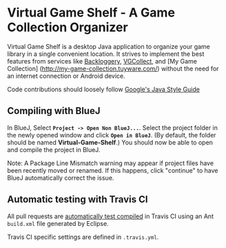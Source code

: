 # Virtual Game Shelf - A Game Collection Organizer
Virtual Game Shelf is a desktop Java application to organize your 
game library in a single convenient location. It strives to implement 
the best features from services like [Backloggery](http://www.backloggery.com/), 
[VGCollect](https://vgcollect.com), and [My Game Collection]
(http://my-game-collection.tuyware.com/) without the need for an 
internet connection or Android device.

Code contributions should loosely follow [Google's Java Style Guide](https://google.github.io/styleguide/javaguide.html)

## Compiling with BlueJ

In BlueJ, Select **`Project -> Open Non BlueJ...`**. Select the project 
folder in the newly opened window and click **`Open in BlueJ`**. 
(By default, the folder should be named **Virtual-Game-Shelf**.) 
You should now be able to open and compile the project in BlueJ.

Note: A Package Line Mismatch warning may appear if project 
files have been recently moved or renamed. If this happens, 
click "continue" to have BlueJ automatically correct the issue.

## Automatic testing with Travis CI

All pull requests are [automatically test compiled](https://travis-ci.com/Stevoisiak/Virtual-Game-Shelf/) 
in Travis CI using an Ant `build.xml` file generated by Eclipse.

Travis CI specific settings are defined in `.travis.yml`.
